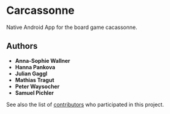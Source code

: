 # Carcassonne
Native Android App for the board game cacassonne.
## Authors
* **Anna-Sophie Wallner**
* **Hanna Pankova**
* **Julian Gaggl**
* **Mathias Tragut**
* **Peter Waysocher**
* **Samuel Pichler**

See also the list of [contributors](https://github.com/your/project/contributors) who participated in this project.


